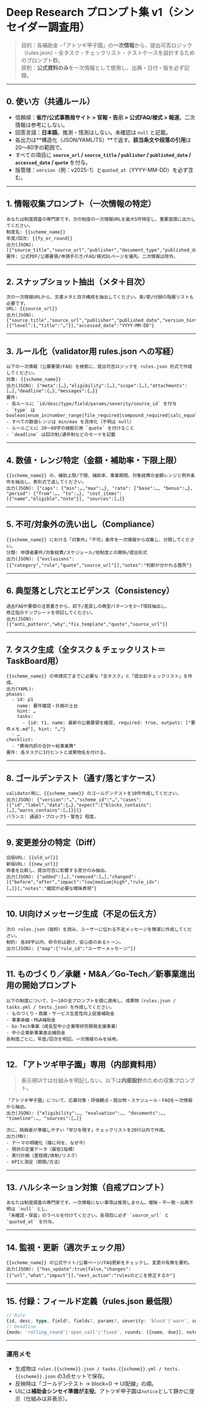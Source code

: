 # Deep Research プロンプト集 v1（シンセイダー調査用）

> 目的：各補助金・「アトツギ甲子園」の**一次情報**から、提出可否ロジック（rules.json）・全タスク・チェックリスト・テストケースを設計するためのプロンプト群。  
> 原則：**公式資料のみ**を一次情報として使用し、出典・日付・版を必ず記録。

---

## 0. 使い方（共通ルール）
- 信頼順：**省庁/公式事務局サイト > 官報・告示 > 公式FAQ/様式 > 報道**。二次情報は参考にしない。
- 回答言語：**日本語**。推測・憶測はしない。未確認は `null` と記載。
- 各出力は**構造化（JSON/YAML/TS）**で返す。**該当条文や段落の引用**は20〜80字の範囲で。
- すべての項目に **`source_url` / `source_title` / `publisher` / `published_date` / `accessed_date` / `quote`** を付与。
- 版管理：`version`（例：v2025-1）と`quoted_at`（YYYY-MM-DD）を必ず含む。

---

## 1. 情報収集プロンプト（一次情報の特定）
```text
あなたは制度調査の専門家です。次の制度の一次情報URLを最大5件特定し、重要度順に出力してください。
制度名: {{scheme_name}}
年度/回次: {{fy_or_round}}
出力(JSON): [{"source_title","source_url","publisher","document_type","published_date","why_important"}]
要件: 公式PDF/公募要領/申請手引き/FAQ/様式DLページを優先。二次情報は除外。
```

---

## 2. スナップショット抽出（メタ＋目次）
```text
次の一次情報URLから、文書メタと目次構成を抽出してください。章/節/付録の階層リストも必要です。
URL: {{source_url}}
出力(JSON): {"source_title","source_url","publisher","published_date","version_hint","toc":[{"level":1,"title":"…"}],"accessed_date":"YYYY-MM-DD"}
```

---

## 3. ルール化（validator用 rules.json への写経）
```text
以下の一次情報（公募要領/FAQ）を根拠に、提出可否ロジックを rules.json 形式で作成してください。
対象: {{scheme_name}}
出力(JSON): {"meta":{…},"eligibility":[…],"scope":[…],"attachments":[…],"deadline":{…},"messages":{…}}
要件:
- 各ルールに `id/desc/type/field/params/severity/source_id` を付与
- `type` は boolean|enum_in|number_range|file_required|compound_required|calc_equal|file_or_form
- すべての数値レンジは min/max を具体化（不明は null）
- ルールごとに 20〜80字の根拠引用 `quote` を付けること
- `deadline` は回次制/通年制などのモードを記載
```

---

## 4. 数値・レンジ特定（金額・補助率・下限上限）
```text
{{scheme_name}} の、補助上限/下限、補助率、事業期間、対象経費の金額レンジと例外条件を抽出し、表形式で返してください。
出力(JSON): {"caps": {"min":…,"max":…}, "rate": {"base":…, "bonus":…}, "period": {"from":…, "to":…}, "cost_items": [{"name","eligible","note"}], "sources":[…]}
```

---

## 5. 不可/対象外の洗い出し（Compliance）
```text
{{scheme_name}} における「対象外」「不可」条件を一次情報から収集し、分類してください。
分類: 申請者要件/対象経費/スケジュール/他制度との関係/提出形式
出力(JSON): {"exclusions":[{"category","rule","quote","source_url"}],"notes":"判断が分かれる箇所"}
```

---

## 6. 典型落とし穴とエビデンス（Consistency）
```text
過去FAQや要領の注意書きから、却下/差戻しの典型パターンを3〜7項目抽出し、
修正指示テンプレートを併記してください。
出力(JSON): [{"anti_pattern","why","fix_template","quote","source_url"}]
```

---

## 7. タスク生成（全タスク & チェックリスト＝TaskBoard用）
```text
{{scheme_name}} の申請完了までに必要な「全タスク」と「提出前チェックリスト」を作成。
出力(YAML):
phases:
  - id: p1
    name: 要件確認・計画の土台
    hint: …
    tasks:
      - {id: t1, name: 最新の公募要領を確認, required: true, outputs: ["要件メモ.md"], hint: "…"}
  - …
checklist:
  - "費用内訳の合計＝総事業費"
要件: 各タスクに1行ヒントと成果物名を付ける。
```

---

## 8. ゴールデンテスト（通す/落とすケース）
```text
validator用に、{{scheme_name}} のゴールデンテストを10件作成してください。
出力(JSON): {"version":"…","scheme_id":"…","cases":[{"id","label","data":{…},"expect":{"blocks_contains":[…],"warns_contains":[…]}}]}
バランス: 通過3・ブロック5・警告2 程度。
```

---

## 9. 変更差分の特定（Diff）
```text
旧版URL: {{old_url}}
新版URL: {{new_url}}
両者を比較し、提出可否に影響する差分のみ抽出。
出力(JSON): {"added":[…],"removed":[…],"changed":[{"before","after","impact":"low|medium|high","rule_ids":[…]}],"notes":"確認が必要な曖昧表現"}
```

---

## 10. UI向けメッセージ生成（不足の伝え方）
```text
次の rules.json（抜粋）を読み、ユーザーに伝わる不足メッセージを簡潔に作成してください。
制約: 各80字以内、命令形は避け、安心感のあるトーン。
出力(JSON): {"map":{"rule_id":"ユーザーメッセージ"}}
```

---

## 11. ものづくり／承継・M&A／Go-Tech／新事業進出 用の開始プロンプト
```text
以下の制度について、1〜10の全プロンプトを順に適用し、成果物（rules.json / tasks.yml / tests.json）を作成してください。
- ものづくり・商業・サービス生産性向上促進補助金
- 事業承継・M&A補助金
- Go-Tech事業（成長型中小企業等研究開発支援事業）
- 中小企業新事業進出補助金
各制度ごとに、年度/回次を明記。一次情報のみを採用。
```

---

## 12. 「アトツギ甲子園」専用（内部資料用）
> 表示用UIでは仕組みを明記しない。以下は**内部設計**のための収集プロンプト。

```text
「アトツギ甲子園」について、応募対象・評価観点・提出物・スケジュール・FAQを一次情報から抽出。
出力(JSON): {"eligibility":…, "evaluation":…, "documents":…, "timeline":…, "sources":[…]}
```

```text
次に、挑戦者が準備しやすい「学びを残す」チェックリストを20行以内で作成。
出力(MD):
- テーマの明確化（誰に何を、なぜ今）
- 現状の定量データ（最低1指標）
- 実行計画（里程標/体制/リスク）
- KPIと測定（期間/方法）
```

---

## 13. ハルシネーション対策（自戒プロンプト）
```text
あなたは制度調査の専門家です。一次情報にない事項は推測しません。曖昧・不一致・出典不明は `null` とし、
「未確認・保留」のラベルを付けてください。各項目に必ず `source_url` と `quoted_at` を付与。
```

---

## 14. 監視・更新（週次チェック用）
```text
{{scheme_name}} の公式サイト/公募ページ/FAQ更新をチェックし、変更の有無を要約。
出力(JSON): {"has_update":true|false,"changes":[{"url","what","impact"}],"next_action":"rulesのどこを修正するか"}
```

---

## 15. 付録：フィールド定義（rules.json 最低限）
```ts
// Rule
{id, desc, type, field?, fields?, params?, severity: 'block'|'warn', source_id, quote}
// Deadline
{mode: 'rolling_round'|'open_call'|'fixed', rounds: [{name, due}], note}
```

---

### 運用メモ
- 生成物は `rules.{{scheme}}.json / tasks.{{scheme}}.yml / tests.{{scheme}}.json` の3点セットで保存。
- 反映時は「ゴールデンテスト → block=0 → UI配線」の順。
- UIには**補助金シンセイ準備が主役**。アトツギ甲子園は`notice`として静かに提示（仕組みは非表示）。

